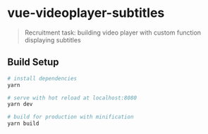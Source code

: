 # vue-videoplayer-subtitles

> Recruitment task: building video player with custom function displaying subtitles

## Build Setup

``` bash
# install dependencies
yarn

# serve with hot reload at localhost:8080
yarn dev

# build for production with minification
yarn build

```

